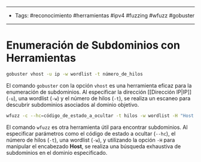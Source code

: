 ___

- Tags: #reconocimiento #herramientas #ipv4 #fuzzing #wfuzz #gobuster

___
# Enumeración de Subdominios con Herramientas

 ```bash 
 gobuster vhost -u ip -w wordlist -t número_de_hilos
 ```

El comando `gobuster` con la opción `vhost` es una herramienta eficaz para la enumeración de subdominios. Al especificar la dirección [[Dirección IP|IP]] (`-u`), una wordlist (`-w`) y el número de hilos (`-t`), se realiza un escaneo para descubrir subdominios asociados al dominio objetivo.

 ```bash
 wfuzz -c --hc=código_de_estado_a_ocultar -t hilos -w wordlist -H "Host: FUZZ.dominio"
 ```

El comando `wfuzz` es otra herramienta útil para encontrar subdominios. Al especificar parámetros como el código de estado a ocultar (`--hc`), el número de hilos (`-t`), una wordlist (`-w`), y utilizando la opción `-H` para manipular el encabezado **Host**, se realiza una búsqueda exhaustiva de subdominios en el dominio especificado.